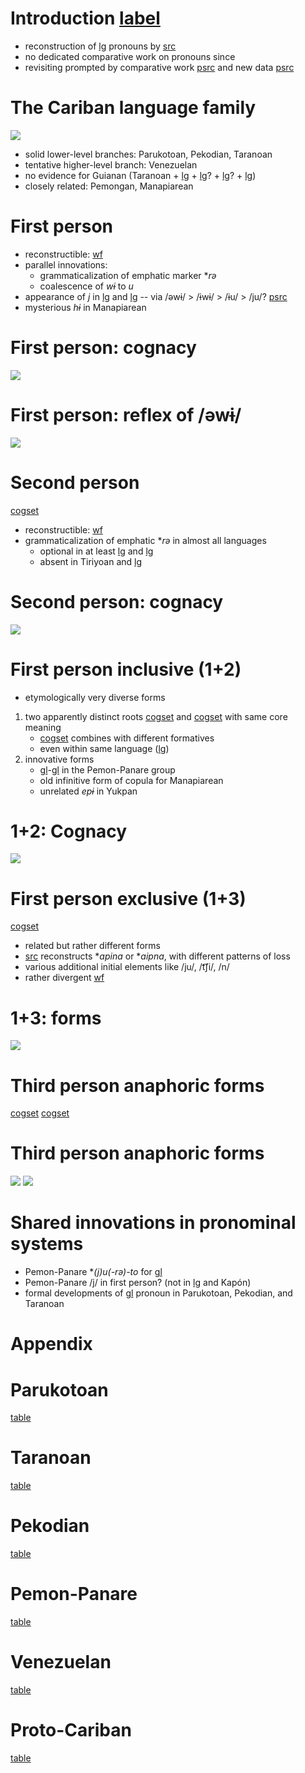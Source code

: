# Introduction [label](intro)

* reconstruction of [lg](PC) pronouns by [src](meira2002first)
* no dedicated comparative work on pronouns since
* revisiting prompted by comparative work [psrc](meira2005southern,meira2010origin) and new data [psrc](ikpengpacheco2001,akawaiocaesar2003,mattei2003pemono,cruz2005fonologia,garcia2006diccionario,kuikurodossantos2007,kuikurodossantos2007,camargo2010wayana,desouza2010arara,swiggers2010gramatica,largo2011yukpa,maquiritaricaceres2011,panarepayne2013,stegeman2014akawaio,alves2017arara,guerrero2019carijo,muller2021yawarana)

# The Cariban language family
![](family.svg)

* solid lower-level branches: Parukotoan, Pekodian, Taranoan
* tentative higher-level branch: Venezuelan
* no evidence for Guianan (Taranoan + [lg](way) + [lg](kar)? + [lg](apa)? + [lg](mak))
* closely related: Pemongan, Manapiarean

# First person

* reconstructible: [wf](pc-one?nt)
* parallel innovations:
    * grammaticalization of emphatic marker \**rə*
    * coalescence of *wɨ* to *u*
* appearance of *j* in [lg](pem) and [lg](pan) -- via /əwɨ/ > /ɨwɨ/ > /ɨu/ > /ju/? [psrc](meira2002first[259])
* mysterious *hɨ* in Manapiarean

# First person: cognacy

![](1cog.svg)

# First person: reflex of /əwɨ/
![](1form.svg)

# Second person
[cogset](2abs)

* reconstructible: [wf](pc-two?nt)
* grammaticalization of emphatic \**rə* in almost all languages
	* optional in at least [lg](way) and [lg](yuk)
    * absent in Tiriyoan and [lg](bak)

# Second person: cognacy
![](2cog.svg)

# First person inclusive (1+2)
* etymologically very diverse forms
1. two apparently distinct roots [cogset](1a2?inline) and [cogset](uku?inline) with same core meaning
	* [cogset](1a2?inline) combines with different formatives
    * even within same language ([lg](kar))
2. innovative forms
	* [gl](1)-[gl](pl) in the Pemon-Panare group
    * old infinitive form of copula for Manapiarean
    * unrelated *epɨ* in Yukpan


# 1+2: Cognacy
![](12cog.svg)

# First person exclusive (1+3)
[cogset](1a3)

* related but rather different forms
* [src](meira2002first[263]) reconstructs \**apina* or \**aipna*, with different patterns of loss
* various additional initial elements like /ju/, /t͡ʃi/, /n/
* rather divergent [wf](map-1a3?nt)


# 1+3: forms

![](13form.svg)


# Third person anaphoric forms

[cogset](3aabs)
[cogset](3iabs)

# Third person anaphoric forms

![](3aana.svg)
![](3iana.svg)

# Shared innovations in pronominal systems

* Pemon-Panare \**(j)u(-rə)-to* for [gl](1+2)
* Pemon-Panare /j/ in first person? (not in [lg](mac) and Kapón)
* formal developments of [gl](1+3) pronoun in Parukotoan, Pekodian, and Taranoan

# Appendix

# Parukotoan

[table](par_pro)

# Taranoan
[table](tar_pro)

# Pekodian
[table](pek_pro)

# Pemon-Panare
[table](ppp_pro)

# Venezuelan
[table](ven_pro)

# Proto-Cariban
[table](pc_pro)